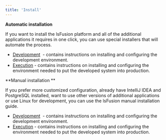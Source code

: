 ```yaml
---
title: 'Install'
---
```


**Automatic installation**

If you want to install the lsFusion platform and all of the additional applications it requires in one click, you can use special installers that will automate the process.

-   [Development](Development_auto_.md)  - contains instructions on installing and configuring the development environment.
-   [Execution](Execution_auto_.md) - contains instructions on installing and configuring the environment needed to put the developed system into production.

**Manual installation **

If you prefer more customized configuration, already have IntelliJ IDEA and PostgreSQL installed, want to use other versions of additional applications or use Linux for development, you can use the lsFusion manual installation guide.

-   [Development](Development_manual_.md)  - contains instructions on installing and configuring the development environment.
-   [Execution](Execution_manual_.md) - contains instructions on installing and configuring the environment needed to put the developed system into production.
